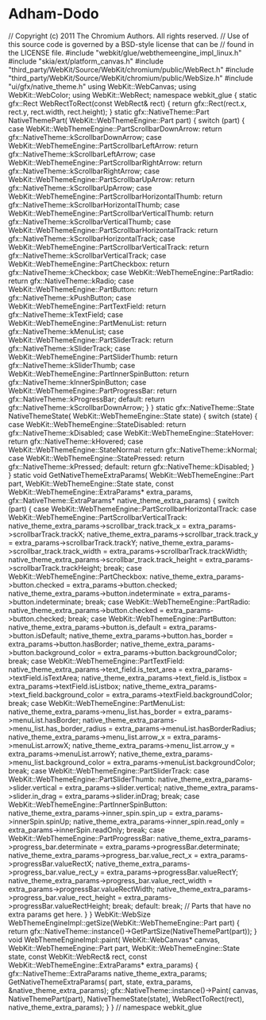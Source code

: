 # Adham-Dodo
// Copyright (c) 2011 The Chromium Authors. All rights reserved. // Use of this source code is governed by a BSD-style license that can be // found in the LICENSE file.  #include "webkit/glue/webthemeengine_impl_linux.h"  #include "skia/ext/platform_canvas.h" #include "third_party/WebKit/Source/WebKit/chromium/public/WebRect.h" #include "third_party/WebKit/Source/WebKit/chromium/public/WebSize.h" #include "ui/gfx/native_theme.h"  using WebKit::WebCanvas; using WebKit::WebColor; using WebKit::WebRect;  namespace webkit_glue {  static gfx::Rect WebRectToRect(const WebRect&amp; rect) {   return gfx::Rect(rect.x, rect.y, rect.width, rect.height); }  static gfx::NativeTheme::Part NativeThemePart(     WebKit::WebThemeEngine::Part part) {   switch (part) {     case WebKit::WebThemeEngine::PartScrollbarDownArrow:       return gfx::NativeTheme::kScrollbarDownArrow;     case WebKit::WebThemeEngine::PartScrollbarLeftArrow:       return gfx::NativeTheme::kScrollbarLeftArrow;     case WebKit::WebThemeEngine::PartScrollbarRightArrow:       return gfx::NativeTheme::kScrollbarRightArrow;     case WebKit::WebThemeEngine::PartScrollbarUpArrow:       return gfx::NativeTheme::kScrollbarUpArrow;     case WebKit::WebThemeEngine::PartScrollbarHorizontalThumb:       return gfx::NativeTheme::kScrollbarHorizontalThumb;     case WebKit::WebThemeEngine::PartScrollbarVerticalThumb:       return gfx::NativeTheme::kScrollbarVerticalThumb;     case WebKit::WebThemeEngine::PartScrollbarHorizontalTrack:       return gfx::NativeTheme::kScrollbarHorizontalTrack;     case WebKit::WebThemeEngine::PartScrollbarVerticalTrack:       return gfx::NativeTheme::kScrollbarVerticalTrack;     case WebKit::WebThemeEngine::PartCheckbox:       return gfx::NativeTheme::kCheckbox;     case WebKit::WebThemeEngine::PartRadio:       return gfx::NativeTheme::kRadio;     case WebKit::WebThemeEngine::PartButton:       return gfx::NativeTheme::kPushButton;     case WebKit::WebThemeEngine::PartTextField:       return gfx::NativeTheme::kTextField;     case WebKit::WebThemeEngine::PartMenuList:       return gfx::NativeTheme::kMenuList;     case WebKit::WebThemeEngine::PartSliderTrack:       return gfx::NativeTheme::kSliderTrack;     case WebKit::WebThemeEngine::PartSliderThumb:       return gfx::NativeTheme::kSliderThumb;     case WebKit::WebThemeEngine::PartInnerSpinButton:       return gfx::NativeTheme::kInnerSpinButton;     case WebKit::WebThemeEngine::PartProgressBar:       return gfx::NativeTheme::kProgressBar;     default:       return gfx::NativeTheme::kScrollbarDownArrow;   } }  static gfx::NativeTheme::State NativeThemeState(     WebKit::WebThemeEngine::State state) {   switch (state) {     case WebKit::WebThemeEngine::StateDisabled:       return gfx::NativeTheme::kDisabled;     case WebKit::WebThemeEngine::StateHover:       return gfx::NativeTheme::kHovered;     case WebKit::WebThemeEngine::StateNormal:       return gfx::NativeTheme::kNormal;     case WebKit::WebThemeEngine::StatePressed:       return gfx::NativeTheme::kPressed;     default:       return gfx::NativeTheme::kDisabled;   } }  static void GetNativeThemeExtraParams(     WebKit::WebThemeEngine::Part part,     WebKit::WebThemeEngine::State state,     const WebKit::WebThemeEngine::ExtraParams* extra_params,     gfx::NativeTheme::ExtraParams* native_theme_extra_params) {   switch (part) {     case WebKit::WebThemeEngine::PartScrollbarHorizontalTrack:     case WebKit::WebThemeEngine::PartScrollbarVerticalTrack:       native_theme_extra_params->scrollbar_track.track_x =           extra_params->scrollbarTrack.trackX;       native_theme_extra_params->scrollbar_track.track_y =           extra_params->scrollbarTrack.trackY;       native_theme_extra_params->scrollbar_track.track_width =           extra_params->scrollbarTrack.trackWidth;       native_theme_extra_params->scrollbar_track.track_height =           extra_params->scrollbarTrack.trackHeight;       break;     case WebKit::WebThemeEngine::PartCheckbox:       native_theme_extra_params->button.checked = extra_params->button.checked;       native_theme_extra_params->button.indeterminate =           extra_params->button.indeterminate;       break;     case WebKit::WebThemeEngine::PartRadio:       native_theme_extra_params->button.checked = extra_params->button.checked;       break;     case WebKit::WebThemeEngine::PartButton:       native_theme_extra_params->button.is_default =           extra_params->button.isDefault;       native_theme_extra_params->button.has_border =           extra_params->button.hasBorder;       native_theme_extra_params->button.background_color =           extra_params->button.backgroundColor;       break;     case WebKit::WebThemeEngine::PartTextField:       native_theme_extra_params->text_field.is_text_area =           extra_params->textField.isTextArea;       native_theme_extra_params->text_field.is_listbox =           extra_params->textField.isListbox;       native_theme_extra_params->text_field.background_color =           extra_params->textField.backgroundColor;       break;     case WebKit::WebThemeEngine::PartMenuList:       native_theme_extra_params->menu_list.has_border =           extra_params->menuList.hasBorder;       native_theme_extra_params->menu_list.has_border_radius =           extra_params->menuList.hasBorderRadius;       native_theme_extra_params->menu_list.arrow_x =           extra_params->menuList.arrowX;       native_theme_extra_params->menu_list.arrow_y =           extra_params->menuList.arrowY;       native_theme_extra_params->menu_list.background_color =           extra_params->menuList.backgroundColor;       break;     case WebKit::WebThemeEngine::PartSliderTrack:     case WebKit::WebThemeEngine::PartSliderThumb:       native_theme_extra_params->slider.vertical =           extra_params->slider.vertical;       native_theme_extra_params->slider.in_drag = extra_params->slider.inDrag;       break;     case WebKit::WebThemeEngine::PartInnerSpinButton:       native_theme_extra_params->inner_spin.spin_up =           extra_params->innerSpin.spinUp;       native_theme_extra_params->inner_spin.read_only =           extra_params->innerSpin.readOnly;       break;     case WebKit::WebThemeEngine::PartProgressBar:       native_theme_extra_params->progress_bar.determinate =           extra_params->progressBar.determinate;       native_theme_extra_params->progress_bar.value_rect_x =           extra_params->progressBar.valueRectX;       native_theme_extra_params->progress_bar.value_rect_y =           extra_params->progressBar.valueRectY;       native_theme_extra_params->progress_bar.value_rect_width =           extra_params->progressBar.valueRectWidth;       native_theme_extra_params->progress_bar.value_rect_height =           extra_params->progressBar.valueRectHeight;       break;     default:       break;  // Parts that have no extra params get here.   } }  WebKit::WebSize WebThemeEngineImpl::getSize(WebKit::WebThemeEngine::Part part) {   return gfx::NativeTheme::instance()->GetPartSize(NativeThemePart(part)); }  void WebThemeEngineImpl::paint(     WebKit::WebCanvas* canvas,     WebKit::WebThemeEngine::Part part,     WebKit::WebThemeEngine::State state,     const WebKit::WebRect&amp; rect,     const WebKit::WebThemeEngine::ExtraParams* extra_params) {   gfx::NativeTheme::ExtraParams native_theme_extra_params;   GetNativeThemeExtraParams(       part, state, extra_params, &amp;native_theme_extra_params);   gfx::NativeTheme::instance()->Paint(       canvas,       NativeThemePart(part),       NativeThemeState(state),       WebRectToRect(rect),       native_theme_extra_params); } }  // namespace webkit_glue
